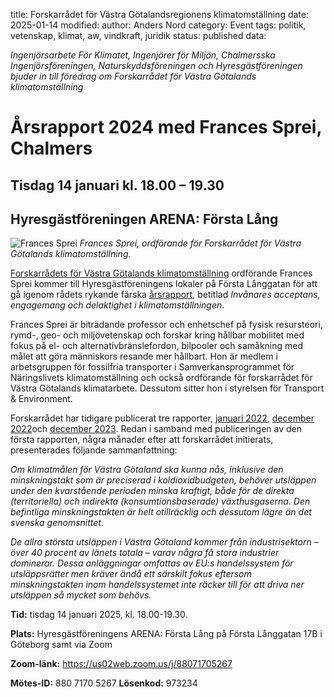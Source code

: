 title: Forskarrådet för Västra Götalandsregionens klimatomställning
date: 2025-01-14
modified:
author: Anders Nord
category: Event
tags: politik, vetenskap, klimat, aw, vindkraft, juridik
status: published
data:

*Ingenjörsarbete För Klimatet, Ingenjörer för Miljön, Chalmersska
Ingenjörsföreningen, Naturskyddsföreningen och Hyresgästföreningen bjuder in till
föredrag om Forskarrådet för Västra Götalands klimatomställning*

<h1>Årsrapport 2024 med Frances Sprei, Chalmers</h1>
<h2>Tisdag 14 januari kl. 18.00 – 19.30</h2>
<h2>Hyresgästföreningen ARENA: Första Lång</h2>

<div class="post-image-left">
    <img alt="Frances Sprei" src="data/frances.jpg" />
    <em>Frances Sprei, ordförande för Forskarrådet för Västra Götalands klimatomställning.</em>
</div>

<a href="https://www.vgregion.se/regional-utveckling/omraden/miljo-och-klimat/klimat/forskarrad/"
target="_blank">Forskarrådets för Västra Götalands klimatomställning</a> ordförande
Frances Sprei kommer till Hyresgästföreningens lokaler på Första Långgatan för
att gå igenom rådets rykande färska <a href="https://mellanarkiv-offentlig.vgregion.se/alfresco/s/archive/stream/public/v1/source/available/sofia/rs7897-268913469-820/native/VGR_Forskarrad_Klimatomstallning_Rapport4_2024.pdf"
target="_blank">årsrapport</a>, betitlad *Invånares acceptans, engagemang
och delaktighet i klimatomställningen*.

Frances Sprei är biträdande professor och enhetschef på fysisk resursteori,
rymd-, geo- och miljövetenskap och forskar kring hållbar mobilitet med fokus på
el- och alternativbränslefordon, bilpooler och samåkning med målet att göra människors
resande mer hållbart. Hon är medlem i arbetsgruppen för fossilfria transporter i
Samverkansprogrammet för Näringslivets klimatomställning och också ordförande för
forskarrådet för Västra Götalands klimatarbete. Dessutom sitter hon i styrelsen för
Transport & Environment.

Forskarrådet har tidigare publicerat tre rapporter, <a href="https://www.vgregion.se/regional-utveckling/omraden/miljo-och-klimat/klimat/forskarrad/forsta-rapporten-fran-forskarradet/"
target="_blank">januari 2022</a>, <a href="https://mellanarkiv-offentlig.vgregion.se/alfresco/s/archive/stream/public/v1/source/available/sofia/rs7897-268913469-648/native/VG%20FR%202022_Rapport%202_Transport_Accessible.pdf"
target="_blank">december 2022</a>och <a href="https://mellanarkiv-offentlig.vgregion.se/alfresco/s/archive/stream/public/v1/source/available/sofia/rs7897-268913469-743/native/VGR_Forskarrad_Klimatomstallning_Rapport3.pdf"
target="_blank">december 2023</a>. Redan i samband med publiceringen av den första
rapporten, några månader efter att forskarrådet initierats, presenterades följande
sammanfattning:

*Om klimatmålen för Västra Götaland ska kunna nås, inklusive den minskningstakt
som är preciserad i koldioxidbudgeten, behöver utsläppen under den kvarstående
perioden minska kraftigt, både för de direkta (territoriella) och indirekta
(konsumtionsbaserade) växthusgaserna. Den befintliga minskningstakten är helt
otillräcklig och dessutom lägre än det svenska genomsnittet.*

*De allra största utsläppen i Västra Götaland kommer från industrisektorn –
över 40 procent av länets totala – varav några få stora industrier dominerar.
Dessa anläggningar omfattas av EU:s handelssystem för utsläppsrätter men kräver
ändå ett särskilt fokus eftersom minskningstakten inom handelssystemet inte
räcker till för att driva ner utsläppen så mycket som behövs.*

**Tid:** tisdag 14 januari 2025, kl. 18.00-19.30.

**Plats:** Hyresgästföreningens ARENA: Första Lång på Första Långgatan 17B i Göteborg
samt via Zoom

**Zoom-länk:** <https://us02web.zoom.us/j/88071705267>

**Mötes-ID:** 880 7170 5267
**Lösenkod:** 973234
